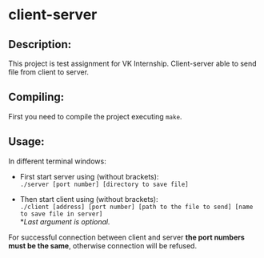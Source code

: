 # client-server
**Description:**
-----------------

This project is test assignment for VK Internship. Client-server able to send file from client to server. 

**Compiling:**
---------------

First you need to compile the project executing `make`.

**Usage:**
-----------

In different terminal windows:
- First start server using (without brackets):\
`./server [port number] [directory to save file]`

 - Then start client using (without brackets):\
`./client [address] [port number] [path to the file to send] [name to save file in server]`\
*_Last argument is optional._

For successful connection between client and server **the port numbers must be the same**, otherwise connection will be refused.
